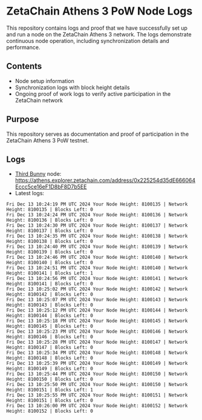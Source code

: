 # ZetaChain Athens 3 PoW Node Logs
This repository contains logs and proof that we have successfully set up and run a node on the ZetaChain Athens 3 network. The logs demonstrate continuous node operation, including synchronization details and performance.

## Contents
- Node setup information
- Synchronization logs with block height details
- Ongoing proof of work logs to verify active participation in the ZetaChain network

## Purpose
This repository serves as documentation and proof of participation in the ZetaChain Athens 3 PoW testnet.

## Logs

- [Third Bunny](https://thirdbunny.xyz/) node: https://athens.explorer.zetachain.com/address/0x225254d35dE666064Eccc5ce16eF1D8bF8D7b5EE
- Latest logs:
```
Fri Dec 13 10:24:19 PM UTC 2024 Your Node Height: 8100135 | Network Height: 8100135 | Blocks Left: 0
Fri Dec 13 10:24:24 PM UTC 2024 Your Node Height: 8100136 | Network Height: 8100136 | Blocks Left: 0
Fri Dec 13 10:24:30 PM UTC 2024 Your Node Height: 8100137 | Network Height: 8100137 | Blocks Left: 0
Fri Dec 13 10:24:35 PM UTC 2024 Your Node Height: 8100138 | Network Height: 8100138 | Blocks Left: 0
Fri Dec 13 10:24:40 PM UTC 2024 Your Node Height: 8100139 | Network Height: 8100139 | Blocks Left: 0
Fri Dec 13 10:24:46 PM UTC 2024 Your Node Height: 8100140 | Network Height: 8100140 | Blocks Left: 0
Fri Dec 13 10:24:51 PM UTC 2024 Your Node Height: 8100140 | Network Height: 8100141 | Blocks Left: 1
Fri Dec 13 10:24:56 PM UTC 2024 Your Node Height: 8100141 | Network Height: 8100141 | Blocks Left: 0
Fri Dec 13 10:25:02 PM UTC 2024 Your Node Height: 8100142 | Network Height: 8100142 | Blocks Left: 0
Fri Dec 13 10:25:07 PM UTC 2024 Your Node Height: 8100143 | Network Height: 8100143 | Blocks Left: 0
Fri Dec 13 10:25:12 PM UTC 2024 Your Node Height: 8100144 | Network Height: 8100144 | Blocks Left: 0
Fri Dec 13 10:25:18 PM UTC 2024 Your Node Height: 8100145 | Network Height: 8100145 | Blocks Left: 0
Fri Dec 13 10:25:23 PM UTC 2024 Your Node Height: 8100146 | Network Height: 8100146 | Blocks Left: 0
Fri Dec 13 10:25:28 PM UTC 2024 Your Node Height: 8100147 | Network Height: 8100147 | Blocks Left: 0
Fri Dec 13 10:25:34 PM UTC 2024 Your Node Height: 8100148 | Network Height: 8100148 | Blocks Left: 0
Fri Dec 13 10:25:39 PM UTC 2024 Your Node Height: 8100149 | Network Height: 8100149 | Blocks Left: 0
Fri Dec 13 10:25:44 PM UTC 2024 Your Node Height: 8100150 | Network Height: 8100150 | Blocks Left: 0
Fri Dec 13 10:25:50 PM UTC 2024 Your Node Height: 8100150 | Network Height: 8100151 | Blocks Left: 1
Fri Dec 13 10:25:55 PM UTC 2024 Your Node Height: 8100151 | Network Height: 8100151 | Blocks Left: 0
Fri Dec 13 10:26:00 PM UTC 2024 Your Node Height: 8100152 | Network Height: 8100152 | Blocks Left: 0
```
